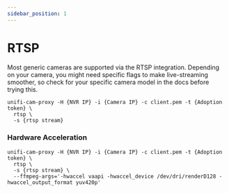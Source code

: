 ```yaml
---
sidebar_position: 1
---
```


# RTSP


Most generic cameras are supported via the RTSP integration. Depending on your camera, you might need specific flags to make live-streaming smoother, so check for your specific camera model in the docs before trying this.

```
unifi-cam-proxy -H {NVR IP} -i {Camera IP} -c client.pem -t {Adoption token} \
  rtsp \
  -s {rtsp stream}
```

### Hardware Acceleration

```
unifi-cam-proxy -H {NVR IP} -i {Camera IP} -c client.pem -t {Adoption token} \
  rtsp \
  -s {rtsp stream} \
  --ffmpeg-args='-hwaccel vaapi -hwaccel_device /dev/dri/renderD128 -hwaccel_output_format yuv420p'
```
